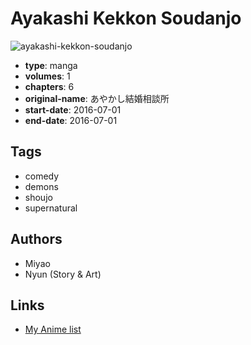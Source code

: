 # Ayakashi Kekkon Soudanjo

![ayakashi-kekkon-soudanjo](https://cdn.myanimelist.net/images/manga/2/240289.jpg)

-   **type**: manga
-   **volumes**: 1
-   **chapters**: 6
-   **original-name**: あやかし結婚相談所
-   **start-date**: 2016-07-01
-   **end-date**: 2016-07-01

## Tags

-   comedy
-   demons
-   shoujo
-   supernatural

## Authors

-   Miyao
-   Nyun (Story & Art)

## Links

-   [My Anime list](https://myanimelist.net/manga/121691/Ayakashi_Kekkon_Soudanjo)
